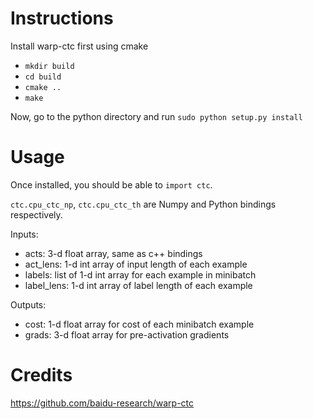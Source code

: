 # Instructions

Install warp-ctc first using cmake

- `mkdir build`
- `cd build`
- `cmake ..`
- `make`

Now, go to the python directory and run `sudo python setup.py install`

# Usage

Once installed, you should be able to `import ctc`.

`ctc.cpu_ctc_np`, `ctc.cpu_ctc_th` are Numpy and Python bindings respectively.

Inputs: 
  - acts: 3-d float array, same as c++ bindings
  - act_lens: 1-d int array of input length of each example
  - labels: list of 1-d int array for each example in minibatch
  - label_lens: 1-d int array of label length of each example

Outputs:
  - cost: 1-d float array for cost of each minibatch example
  - grads: 3-d float array for pre-activation gradients

# Credits

https://github.com/baidu-research/warp-ctc
